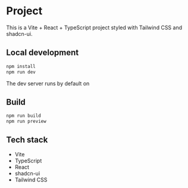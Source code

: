 # Project

This is a Vite + React + TypeScript project styled with Tailwind CSS and shadcn-ui.

## Local development

```sh
npm install
npm run dev
```

The dev server runs by default on 

## Build

```sh
npm run build
npm run preview
```

## Tech stack

- Vite
- TypeScript
- React
- shadcn-ui
- Tailwind CSS
